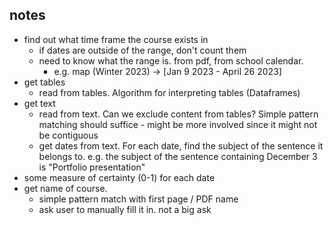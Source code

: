 ## notes

-   find out what time frame the course exists in
    -   if dates are outside of the range, don't count them
    -   need to know what the range is. from pdf, from school calendar.
        -   e.g. map (Winter 2023) -> [Jan 9 2023 - April 26 2023]
-   get tables
    -   read from tables. Algorithm for interpreting tables (Dataframes)
-   get text
    -   read from text. Can we exclude content from tables? Simple pattern matching should suffice - might be more involved since it might not be contiguous
    -   get dates from text. For each date, find the subject of the sentence it belongs to. e.g. the subject of the sentence containing December 3 is "Portfolio presentation"
-   some measure of certainty (0-1) for each date
-   get name of course.
    -   simple pattern match with first page / PDF name
    -   ask user to manually fill it in. not a big ask
